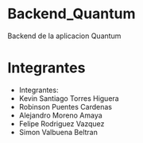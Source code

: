 # Backend_Quantum
Backend de la aplicacion Quantum
# Integrantes
- Integrantes:
- Kevin Santiago Torres Higuera
- Robinson Puentes Cardenas
- Alejandro Moreno Amaya
- Felipe Rodriguez Vazquez
- Simon Valbuena Beltran 
